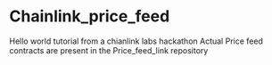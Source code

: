 # Chainlink_price_feed
Hello world tutorial from a chianlink labs hackathon 
Actual Price feed contracts are present in the Price_feed_link repository

